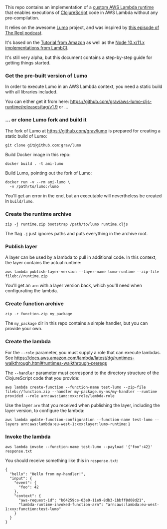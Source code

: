 This repo contains an implementation of a [custom AWS Lambda runtime](https://docs.aws.amazon.com/lambda/latest/dg/runtimes-custom.html)
that enables executions of [ClojureScript](http://clojurescript.org) code in AWS Lambda without any pre-compilation.

It relies on the awesome [Lumo](https://github.com/anmonteiro/lumo) project, and
was inspired by [this episode of The Repl podcast](https://www.therepl.net/episodes/14/).

It's based on the [Tutorial from Amazon](https://docs.aws.amazon.com/lambda/latest/dg/runtimes-walkthrough.html)
as well as the [Node 10.x/11.x implementations from LambCI](https://github.com/lambci/node-custom-lambda).

It's still very alpha, but this document contains a step-by-step guide for getting things started.

### Get the pre-built version of Lumo

In order to execute Lumo in an AWS Lambda context, you need a static build with all libraries included. 

You can either get it from here: https://github.com/grav/aws-lumo-cljs-runtime/releases/tag/v1.9 or ...

### ... or clone Lumo fork and build it
The fork of Lumo at https://github.com/grav/lumo is prepared for creating a
static build of Lumo:

```
git clone git@github.com:grav/lumo
```

Build Docker image in this repo:
```
docker build . -t ami-lumo
```

Build Lumo, pointing out the fork of Lumo:
```
docker run -v --rm ami-lumo \
  -v /path/to/lumo:/lumo
```

You'll get an error in the end, but an executable will nevertheless be created in `build/lumo`.

### Create the runtime archive

```
zip -j runtime.zip bootstrap /path/to/lumo runtime.cljs
```

The flag `-j` just ignores paths and puts everything in the archive root.

### Publish layer

A layer can be used by a lambda to pull in additional code. In this context, the layer contains the actual runtime:

```
aws lambda publish-layer-version --layer-name lumo-runtime --zip-file fileb://runtime.zip
```

You'll get an `arn` with a layer version back, which you'll need when configurating the lambda.

### Create function archive
```
zip -r function.zip my_package
```

The `my_package` dir in this repo contains a simple handler, but you can provide your own.

### Create the lambda

For the `--role` parameter, you must supply a role that can execute lambdas.
See https://docs.aws.amazon.com/lambda/latest/dg/runtimes-walkthrough.html#runtimes-walkthrough-prereqs

The `--handler` parameter must correspond to the directory structure of the ClojureScript code that you provide:

```
aws lambda create-function --function-name test-lumo --zip-file fileb://function.zip --handler my-package.my-ns/my-handler --runtime provided --role arn:aws:iam::xxx:role/lambda-role
```

Use the layer `arn` that you received when publishing the layer, including the layer version, to configure the lambda:

```
aws lambda update-function-configuration --function-name test-lumo --layers arn:aws:lambda:eu-west-1:xxx:layer:lumo-runtime:1
```

### Invoke the lambda
```
aws lambda invoke --function-name test-lumo --payload '{"foo":42}' response.txt
```

You should receive something like this in `response.txt`:

```
{
  "hello": "Hello from my-handler!",
  "input": {
    "event": {
      "foo": 42
    },
    "context": {
      "aws-request-id": "b64259ce-03e0-11e9-8db3-1bbff8d08d21",
      "lambda-runtime-invoked-function-arn": "arn:aws:lambda:eu-west-1:xxx:function:test-lumo"
    }
  }
}
```

